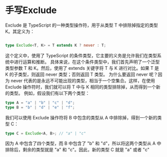 # 手写Exclude

Exclude 是 TypeScript 的一种类型操作符，用于从类型 T 中排除掉指定的类型 K。其定义为：


```typescript

type Exclude<T, K> = T extends K ? never : T;
```

这个定义中，使用了 TypeScript 的条件类型，它主要的义务是允许我们在类型系统中进行运算和推断。
具体来说，在这个条件类型中，我们首先声明了一个泛型类型参数 T 和 K。然后，使用了 extends 关键字将 T 与 K 进行对比。如果 T 是 K 的子类型，则返回 never 类型；否则返回 T 类型。
为什么要返回 never 呢？因为 never 代表的是永远不可能出现的类型，相当于一个空集合。这样，在使用 Exclude 操作符时，我们就可以将 T 中与 K 相同的类型排除掉，从而得到一个新的类型。
例如，假设我们有以下两个类型：


```ts
type A = "a" | "b" | "c" | "d";
type B = "b" | "d" | "e" | "f";

```
我们可以使用 Exclude 操作符将 B 中包含的类型从 A 中排除掉，得到一个新的类型 C：

```ts
type C = Exclude<A, B>; // "a" | "c"
```


因为 A 中包含了四个类型，而 B 中包含了 "b" 和 "d"，所以将这两个类型从 A 中排除后，剩余的类型就是 "a" 和 "c"。因此，新的类型 C 就是 "a" 或者 "c"
